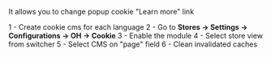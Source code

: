 It allows you to change popup cookie "Learn more" link

1 - Create cookie cms for each language
2 - Go to **Stores -> Settings -> Configurations -> OH -> Cookie**
3 - Enable the module
4 - Select store view from switcher
5 - Select CMS on "page" field
6 - Clean invalidated caches
